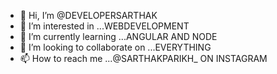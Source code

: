 - 👋 Hi, I’m @DEVELOPERSARTHAK
- 👀 I’m interested in ...WEBDEVELOPMENT
- 🌱 I’m currently learning ...ANGULAR AND NODE
- 💞️ I’m looking to collaborate on ...EVERYTHING
- 📫 How to reach me ...@SARTHAKPARIKH_ ON INSTAGRAM

<!---
DEVELOPERSARTHAK/DEVELOPERSARTHAK is a ✨ special ✨ repository because its `README.md` (this file) appears on your GitHub profile.
You can click the Preview link to take a look at your changes.
--->

